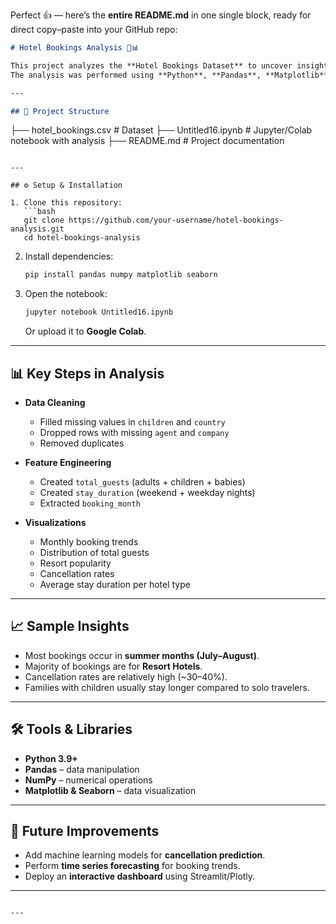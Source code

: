 Perfect 👍 — here’s the **entire README.md** in one single block, ready for direct copy–paste into your GitHub repo:

```markdown
# Hotel Bookings Analysis 🏨📊

This project analyzes the **Hotel Bookings Dataset** to uncover insights about booking trends, customer behavior, cancellations, and hotel popularity.  
The analysis was performed using **Python**, **Pandas**, **Matplotlib**, and **Seaborn**.

---

## 📂 Project Structure
```

├── hotel_bookings.csv      # Dataset
├── Untitled16.ipynb        # Jupyter/Colab notebook with analysis
├── README.md               # Project documentation

````

---

## ⚙️ Setup & Installation

1. Clone this repository:
   ```bash
   git clone https://github.com/your-username/hotel-bookings-analysis.git
   cd hotel-bookings-analysis
````

2. Install dependencies:

   ```bash
   pip install pandas numpy matplotlib seaborn
   ```

3. Open the notebook:

   ```bash
   jupyter notebook Untitled16.ipynb
   ```

   Or upload it to **Google Colab**.

---

## 📊 Key Steps in Analysis

* **Data Cleaning**

  * Filled missing values in `children` and `country`
  * Dropped rows with missing `agent` and `company`
  * Removed duplicates
* **Feature Engineering**

  * Created `total_guests` (adults + children + babies)
  * Created `stay_duration` (weekend + weekday nights)
  * Extracted `booking_month`
* **Visualizations**

  * Monthly booking trends
  * Distribution of total guests
  * Resort popularity
  * Cancellation rates
  * Average stay duration per hotel type

---

## 📈 Sample Insights

* Most bookings occur in **summer months (July–August)**.
* Majority of bookings are for **Resort Hotels**.
* Cancellation rates are relatively high (~30–40%).
* Families with children usually stay longer compared to solo travelers.

---

## 🛠️ Tools & Libraries

* **Python 3.9+**
* **Pandas** – data manipulation
* **NumPy** – numerical operations
* **Matplotlib & Seaborn** – data visualization

---

## 🚀 Future Improvements

* Add machine learning models for **cancellation prediction**.
* Perform **time series forecasting** for booking trends.
* Deploy an **interactive dashboard** using Streamlit/Plotly.

---



```

---
